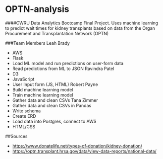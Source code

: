 # OPTN-analysis
####CWRU Data Analytics Bootcamp Final Project. Uses machine learning to predict wait times for kidney transplants based on data from the Organ Procurement and Transplantation Network (OPTN)

###Team Members
Leah Brady
  * AWS
  * Flask
  * Load ML model and run predictions on user-form data
  * Read predictions from ML to JSON
Ravindra Patel
  * D3
  * JavaScript
  * User Input form (JS, HTML)
Robert Payne
  * Build machine learning model
  * Train machine learning model
  * Gather data and clean CSVs
Tana Zimmer
  * Gather data and clean CSVs in Pandas
  * Write schema
  * Create ERD
  * Load data into Postgres, connect to AWS
  * HTML/CSS
  
##Sources
  * https://www.donatelife.net/types-of-donation/kidney-donation/
  * https://optn.transplant.hrsa.gov/data/view-data-reports/national-data/
